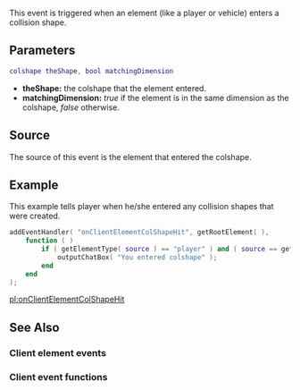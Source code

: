 This event is triggered when an element (like a player or vehicle) enters a collision shape.

Parameters
----------

``` lua
colshape theShape, bool matchingDimension
```

-   **theShape:** the colshape that the element entered.
-   **matchingDimension:** *true* if the element is in the same dimension as the colshape, *false* otherwise.

Source
------

The source of this event is the element that entered the colshape.

Example
-------

This example tells player when he/she entered any collision shapes that were created.

``` lua
addEventHandler( "onClientElementColShapeHit", getRootElement( ),
    function ( )
        if ( getElementType( source ) == "player" ) and ( source == getLocalPlayer( ) ) then
            outputChatBox( "You entered colshape" );
        end
    end
);
```

[pl:onClientElementColShapeHit](/pl:onClientElementColShapeHit.md "wikilink")

See Also
--------

### Client element events

### Client event functions
